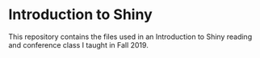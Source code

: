 # Introduction to Shiny

This repository contains the files used in an Introduction to Shiny reading and conference class I taught in Fall 2019.

